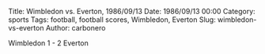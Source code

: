 Title: Wimbledon vs. Everton, 1986/09/13
Date: 1986/09/13 00:00
Category: sports
Tags: football, football scores, Wimbledon, Everton
Slug: wimbledon-vs-everton
Author: carbonero


Wimbledon 1 - 2 Everton
